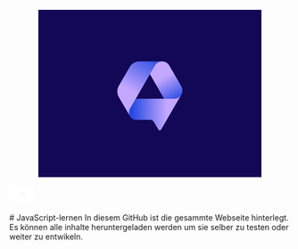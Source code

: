 <p align="center">
<img src="assets/logologo.png" alt="Logo">  
  
<a href="www.youtube.com/channel/@talk2studios"><img src="assets/youtube.png" alt="youtube" height="30px" width="auto"></a>  
</p>
# JavaScript-lernen
In diesem GitHub ist die gesammte Webseite hinterlegt.  
Es können alle inhalte heruntergeladen werden um sie selber zu testen oder weiter zu entwikeln.
